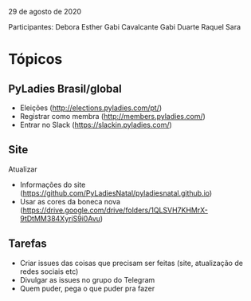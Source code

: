 29 de agosto de 2020

Participantes:
Debora
Esther
Gabi Cavalcante
Gabi Duarte
Raquel
Sara

# Tópicos

## PyLadies Brasil/global
* Eleições (http://elections.pyladies.com/pt/)
* Registrar como membra (http://members.pyladies.com/)
* Entrar no Slack (https://slackin.pyladies.com/)

## Site
Atualizar
* Informações do site (https://github.com/PyLadiesNatal/pyladiesnatal.github.io)
* Usar as cores da boneca nova (https://drive.google.com/drive/folders/1QLSVH7KHMrX-9tDtMM384XyriS9i0Avu)

## Tarefas
* Criar issues das coisas que precisam ser feitas (site, atualização de redes sociais etc)
* Divulgar as issues no grupo do Telegram
* Quem puder, pega o que puder pra fazer

